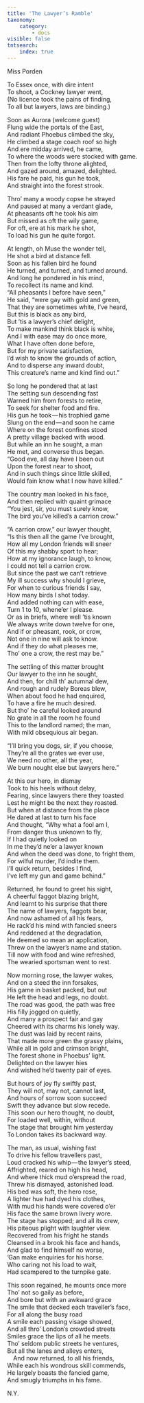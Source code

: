 ```yaml
---
title: 'The Lawyer’s Ramble'
taxonomy:
    category:
        - docs
visible: false
tntsearch:
    index: true
---
```


<div class="author">Miss Porden</div>

To Essex once, with dire intent  
To shoot, a Cockney lawyer went,  
(No licence took the pains of finding,  
To all but lawyers, laws are binding.)

Soon as Aurora (welcome guest)  
Flung wide the portals of the East,  
And radiant Phoebus climbed the sky,  
He climbed a stage coach roof so high  
And ere midday arrived, he came,  
To where the woods were stocked with game.  
Then from the lofty throne alighted,  
And gazed around, amazed, delighted.  
His fare he paid, his gun he took,  
And straight into the forest strook.

Thro’ many a woody copse he strayed  
And paused at many a verdant glade,  
At pheasants oft he took his aim  
But missed as oft the wily game,  
For oft, ere at his mark he shot,  
To load his gun he quite forgot.

At length, oh Muse the wonder tell,  
He shot a bird at distance fell.  
Soon as his fallen bird he found  
He turned, and turned, and turned around.  
And long he pondered in his mind,  
To recollect its name and kind.  
“All pheasants I before have seen,”  
He said, “were gay with gold and green,  
That they are sometimes white, I’ve heard,  
But this is black as any bird,  
But ’tis a lawyer’s chief delight,  
To make mankind think black is white,  
And I with ease may do once more,  
What I have often done before,  
But for my private satisfaction,  
I’d wish to know the grounds of action,  
And to disperse any inward doubt,  
This creature’s name and kind find out.”

So long he pondered that at last  
The setting sun descending fast  
Warned him from forests to retire,  
To seek for shelter food and fire.  
His gun he took — his trophied game  
Slung on the end — and soon he came  
Where on the forest confines stood  
A pretty village backed with wood.  
But while an inn he sought, a man  
He met, and converse thus began.  
“Good eve, all day have I been out  
Upon the forest near to shoot,  
And in such things since little skilled,  
Would fain know what I now have killed.”

The country man looked in his face,  
And then replied with quaint grimace  
“You jest, sir, you must surely know,  
The bird you’ve killed’s a carrion crow.”  

“A carrion crow,” our lawyer thought,  
“Is this then all the game I’ve brought,  
How all my London friends will sneer  
Of this my shabby sport to hear;  
How at my ignorance laugh, to know,  
I could not tell a carrion crow.  
But since the past we can’t retrieve  
My ill success why should I grieve,  
For when to curious friends I say,  
How many birds I shot today.  
And added nothing can with ease,  
Turn 1 to 10, whene’er I please.  
Or as in briefs, where well ’tis known  
We always write down twelve for one,  
And if or pheasant, rook, or crow,  
Not one in nine will ask to know.  
And if they do what pleases me,  
Tho’ one a crow, the rest may be.”  

The settling of this matter brought  
Our lawyer to the inn he sought,  
And then, for chill th’ autumnal dew,  
And rough and rudely Boreas blew,  
When about food he had enquired,  
To have a fire he much desired.  
But tho’ he careful looked around  
No grate in all the room he found  
This to the landlord named; the man,  
With mild obsequious air began.  

“I’ll bring you dogs, sir, if you choose,  
They’re all the grates we ever use,  
We need no other, all the year,  
We burn nought else but lawyers here.”

At this our hero, in dismay  
Took to his heels without delay,  
Fearing, since lawyers there they toasted  
Lest he might be the next they roasted.  
But when at distance from the place  
He dared at last to turn his face  
And thought, “Why what a fool am I,  
From danger thus unknown to fly,  
If I had quietly looked on  
In me they’d ne’er a lawyer known  
And when the deed was done, to fright them,  
For wilful murder, I’d indite them.  
I’ll quick return, besides I find,  
I’ve left my gun and game behind.”

Returned, he found to greet his sight,  
A cheerful faggot blazing bright,  
And learnt to his surprise that there  
The name of lawyers, faggots bear,  
And now ashamed of all his fears,  
He rack’d his mind with fancied sneers  
And reddened at the degradation,  
He deemed so mean an application,  
Threw on the lawyer’s name and station.  
Till now with food and wine refreshed,  
The wearied sportsman went to rest.

Now morning rose, the lawyer wakes,  
And on a steed the inn forsakes,  
His game in basket packed, but out  
He left the head and legs, no doubt.  
The road was good, the path was free  
His filly jogged on quietly,  
And many a prospect fair and gay  
Cheered with its charms his lonely way.  
The dust was laid by recent rains,  
That made more green the grassy plains,  
While all in gold and crimson bright,  
The forest shone in Phoebus’ light.  
Delighted on the lawyer hies  
And wished he’d twenty pair of eyes.  

But hours of joy fly swiftly past,  
They will not, may not, cannot last,  
And hours of sorrow soon succeed  
Swift they advance but slow recede.  
This soon our hero thought, no doubt,  
For loaded well, within, without  
The stage that brought him yesterday  
To London takes its backward way.

The man, as usual, wishing fast  
To drive his fellow travellers past,  
Loud cracked his whip — the lawyer’s steed,  
Affrighted, reared on high his head,  
And where thick mud o’erspread the road,  
Threw his dismayed, astonished load.  
His bed was soft, the hero rose,  
A lighter hue had dyed his clothes,  
With mud his hands were covered o’er  
His face the same brown livery wore.  
The stage has stopped; and all its crew,  
His piteous plight with laughter view.  
Recovered from his fright he stands  
Cleansed in a brook his face and hands,  
And glad to find himself no worse,  
’Gan make enquiries for his horse.  
Who caring not his load to wait,  
Had scampered to the turnpike gate.

This soon regained, he mounts once more  
Tho’ not so gaily as before,  
And bore but with an awkward grace  
The smile that decked each traveller’s face,  
For all along the busy road  
A smile each passing visage showed,  
And all thro’ London’s crowded streets  
Smiles grace the lips of all he meets.  
Tho’ seldom public streets he ventures,  
But all the lanes and alleys enters,  
&emsp;And now returned, to all his friends,  
While each his wondrous skill commends,  
He largely boasts the fancied game,  
And smugly triumphs in his fame.

N.Y.